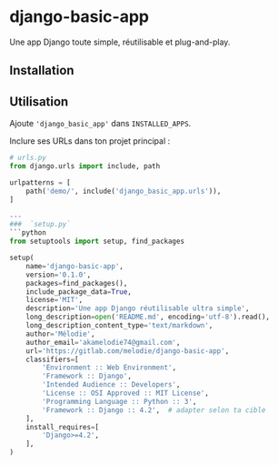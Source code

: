 # django-basic-app

Une app Django toute simple, réutilisable et plug-and-play.

## Installation


## Utilisation

Ajoute `'django_basic_app'` dans `INSTALLED_APPS`.

Inclure ses URLs dans ton projet principal :

```python
# urls.py
from django.urls import include, path

urlpatterns = [
    path('demo/', include('django_basic_app.urls')),
]

---
###  `setup.py`
```python
from setuptools import setup, find_packages

setup(
    name='django-basic-app',
    version='0.1.0',
    packages=find_packages(),
    include_package_data=True,
    license='MIT',
    description='Une app Django réutilisable ultra simple',
    long_description=open('README.md', encoding='utf-8').read(),
    long_description_content_type='text/markdown',
    author='Mélodie',
    author_email='akamelodie74@gmail.com',
    url='https://gitlab.com/melodie/django-basic-app', 
    classifiers=[
        'Environment :: Web Environment',
        'Framework :: Django',
        'Intended Audience :: Developers',
        'License :: OSI Approved :: MIT License',
        'Programming Language :: Python :: 3',
        'Framework :: Django :: 4.2',  # adapter selon ta cible
    ],
    install_requires=[
        'Django>=4.2',
    ],
)

